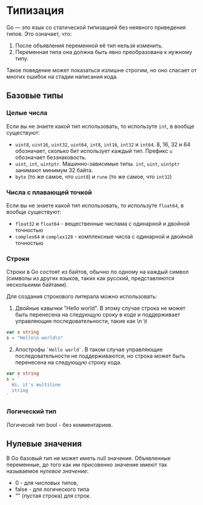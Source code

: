 # Типизация

Go — это язык со статической типизацией без неявного приведения типов. Это означает, что:

1. После объявления переменной её тип нельзя изменить.
2. Переменная типа она должна быть явно преобразована к нужному типу.

Такое поведение может показаться излишне строгим, но оно спасает от многих ошибок
на стадии написания кода.

## Базовые типы

### Целые числа

Если вы не знаете какой тип использовать, то используте `int`, в вообще существуют:

- `uint8`, `uint16`, `uint32`, `uint64`, `int8`, `int16`, `int32` и `int64`.
8, 16, 32 и 64 обозначает, сколько бит использует каждый тип. Префикс `u` обозначает беззнаковость.
- `uint`, `int`, `uintptr`. Машинно-зависимые типы. `int`, `uint`, `uintptr` занимают минимум 32 байта.
- `byte` (то же самое, что `uint8`) и `rune` (то же самое, что `int32`)

### Числа с плавающей точкой

Если вы не знаете какой тип использовать, то используте `float64`, в вообще существуют:

- `float32` и `float64` - вещественные числама с одинарной и двойной точностью
- `complex64` и `complex128` - комплексные числа с одинарной и двойной точностью

### Строки

Строки в Go состоят из байтов, обычно по одному на каждый символ (символы из других языков,
таких как русский, представляются несколькими байтами).

Для создания строкового литерала можно использовать:

1. Двойные кавычки "Hello world". В этому случае строка не может быть перенесена на следующую сроку в
коде и поддерживает управляющие последовательности, такие как \n \t

```go
var s string
s = "Hello\n world\n"
```

2. Апострофы `` `Hello world` ``. В таком случае управляющие последовательности не поддерживаются, но строка может быть перенесена на следующую строку кода.

```go
var s string
s = `
  Hi, it's multiline
  string
`
```

### Логический тип

Логичесий тип bool - без комментариев.

## Нулевые значения

В Go базовый тип не может иметь null значение. Объявленные переменные, до того
как им присовенно значение имеют так называемое _нулевое значение_:

- 0 - для числовых типов,
- false - для логического типа
- "" (пустая строка) для строк.
